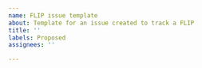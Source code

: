 ```yaml
---
name: FLIP issue template
about: Template for an issue created to track a FLIP
title: ''
labels: Proposed
assignees: ''

---
```



